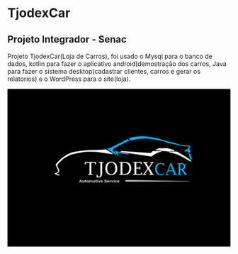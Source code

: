 # TjodexCar
## Projeto Integrador - Senac
Projeto TjodexCar(Loja de Carros), foi usado o Mysql para o banco de dados, kotlin para fazer o aplicativo android(demostração dos carros, 
Java para fazer o sistema desktop(cadastrar clientes, carros e gerar os relatorios) e o WordPress para o site(loja).

![logo projeto](https://github.com/THIAGOTJBRSP1910/ProjetoLojaDeCarros/blob/master/logo3.png)
